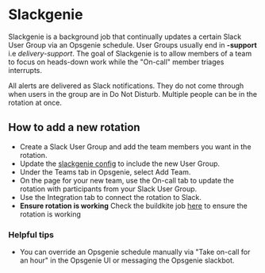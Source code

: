 # Slackgenie

Slackgenie is a background job that continually updates a certain Slack User Group
via an Opsgenie schedule. User Groups usually end in **-support** i.e _delivery-support_.
The goal of Slackgenie is to allow members of a team to focus on heads-down work
while the "On-call" member triages interrupts.

All alerts are delivered as Slack notifications. They do not come through when users
in the group are in Do Not Disturb. Multiple people can be in the rotation at once.

## How to add a new rotation

- Create a Slack User Group and add the team members you want in the rotation.
- Update the [slackgenie config](https://sourcegraph.com/github.com/sourcegraph/background-jobs/-/blob/slackgenie/config.yaml) to include the new User Group.
- Under the Teams tab in Opsgenie, select Add Team.
- On the page for your new team, use the On-call tab to update the rotation with participants from your Slack User Group.
- Use the Integration tab to connect the rotation to Slack.
- **Ensure rotation is working** Check the buildkite job [here](https://buildkite.com/sourcegraph/background-jobs-slackgenie) to ensure the rotation is working

### Helpful tips

- You can override an Opsgenie schedule manually via "Take on-call for an hour" in the Opsgenie UI
  or messaging the Opsgenie slackbot.
